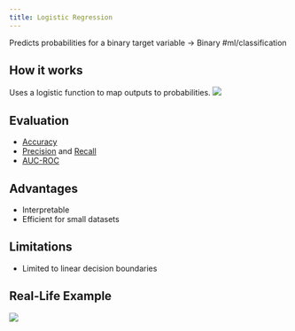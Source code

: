 ```yaml
---
title: Logistic Regression
---
```


Predicts probabilities for a binary target variable → Binary #ml/classification 
## How it works
Uses a logistic function to map outputs to probabilities.
![](../attachments/cleanshot-2025-01-29-at-1430192x.png)
## Evaluation
- [Accuracy](/machine-learning-foundations/accuracy)
- [Precision](/machine-learning-foundations/precision) and [Recall](/machine-learning-foundations/recall)
- [AUC-ROC](/machine-learning-foundations/auc-roc)
## Advantages
- Interpretable
- Efficient for small datasets
## Limitations
- Limited to linear decision boundaries

## Real-Life Example
![](../attachments/cleanshot-2025-01-29-at-1442352x.png)
